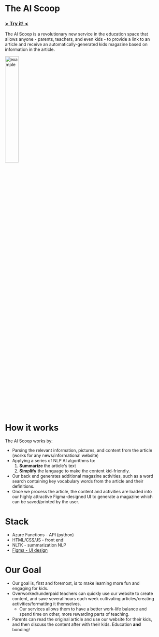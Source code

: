 # The AI Scoop
### [> Try it! <](https://theaiscoop.hadeelfarhan.repl.co/)
The AI Scoop is a revolutionary new service in the education space that allows anyone - parents, teachers, and even kids - to provide a link to an article and receive an automatically-generated kids magazine based on information in the article.

<img src='https://i.imgur.com/WUq9Wcr.jpeg' alt='example' width='30%'/>

# How it works
The AI Scoop works by:
* Parsing the relevant information, pictures, and content from the article (works for any news/informational website)
* Applying a series of NLP AI algorithms to:
  1. **Summarize** the article's text
  2. **Simplify** the language to make the content kid-friendly.
* Our back end generates additional magazine activities, such as a word search containing key vocabulary words from the article and their definitions.
* Once we process the article, the content and activities are loaded into our highly attractive Figma-designed UI to generate a magazine which can be saved/printed by the user.


# Stack
* Azure Functions - API (python)
* HTML/CSS/JS - front end
* NLTK - summarization NLP
* [Figma - UI design](https://www.figma.com/file/eCmkwD7tTCFbwKDG1F1aU1/The-AI-Scoop-Frontend-Design?node-id=0%3A1)

# Our Goal
* Our goal is, first and foremost, is to make learning more fun and engaging for kids.
* Overworked/underpaid teachers can quickly use our website to create content, and save several hours each week cultivating articles/creating activities/formatting it themselves.
   * Our services allows them to have a better work-life balance and spend time on other, more rewarding parts of teaching.
* Parents can read the original article and use our website for their kids, and then discuss the content after with their kids. Education **and** bonding!
